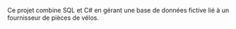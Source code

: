 Ce projet combine SQL et C# en gérant une base de données fictive lié à un fournisseur de pièces de vélos. 

